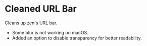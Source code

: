
# Cleaned URL Bar
Cleans up zen's URL bar.
- Some blur is not working on macOS.
- Added an option to disable transparency for better readability.
